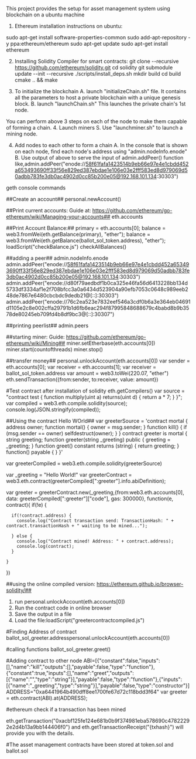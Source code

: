This project provides the setup for asset management system using blockchain on a ubuntu machine


1. Ethereum installation instructions on ubuntu:

sudo apt-get install software-properties-common
sudo add-apt-repository -y ppa:ethereum/ethereum
sudo apt-get update
sudo apt-get install ethereum


2. Installing Solidity Compiler for smart contracts:
git clone --recursive https://github.com/ethereum/solidity.git
cd solidity
git submodule update --init --recursive
./scripts/install_deps.sh
mkdir build
cd build
cmake .. && make


3. To initialize the blockchain
	A. launch "initializeChain.sh" file. It contains all the parameters to host a private blockchain with a unique genesis block.
	B. launch "launchChain.sh" This launches the private chain's 1st node.
	
You can perform above 3 steps on each of the node to make them capable of forming a chain.
4. Launch miners
	S. Use "launchminer.sh" to launch a mining node.

4. Add nodes to each other to form a chain
	A. In the console that is shown on each node, find each node's address using 
		"admin.nodeInfo.enode"
	B. Use output of above to serve the input of admin.addPeer() function
	like,admin.addPeer("enode://58f61fafa1423514b9eb66e97e4e1cbdd452a653493690ff33f56e829ed387ebdae1e106e03e2fff583ed8d979069d50adbb783fe3db0ac4902d0cc85b200e05@192.168.101.134:30303")



geth console commands

##Create an account##
personal.newAccount()

##Print current accounts: Guide at: https://github.com/ethereum/go-ethereum/wiki/Managing-your-accounts##
eth.accounts

##Print Account Balance:##
primary = eth.accounts[0];
balance = web3.fromWei(eth.getBalance(primary), "ether");
balance = web3.fromWei(eth.getBalance(ballot_sol_token.address), "ether");
loadScript("checkBalance.js")
checkAllBalances()


##adding a peer##
admin.nodeInfo.enode
admin.addPeer("enode://58f61fafa1423514b9eb66e97e4e1cbdd452a653493690ff33f56e829ed387ebdae1e106e03e2fff583ed8d979069d50adbb783fe3db0ac4902d0cc85b200e05@192.168.101.134:30303")
admin.addPeer("enode://d80f79aedbdf1b0ca325e46fa56d6413228bb134d5733df3334af1e2f708bfcc3a0a6434d523904a90efb7053c0648c989eeb248de7867e6480cbcbdc9dedb21@[::]:30303")
admin.addPeer("enode://76c2ea523e7832eef546a3cdf0b6a3e364eb04691d1105e2c8e002cffa29791b1d6fb6eac294f87995848688679c4babd8b9b3578de80245eb709fd4b8df9bc3@[::]:30307")

##printing peerlist##
admin.peers

##starting miner: Guide: https://github.com/ethereum/go-ethereum/wiki/Mining##
miner.setEtherbase(eth.accounts[0])
miner.start(countofthreads)
miner.stop()


##transfer money##
personal.unlockAccount(eth.accounts[0])
var sender = eth.accounts[0];
var receiver = eth.accounts[1];
var receiver = ballot_sol_token.address
var amount = web3.toWei(220.07, "ether")
eth.sendTransaction({from:sender, to:receiver, value: amount})

#Test contract after installation of solidity
eth.getCompilers()
var source = "contract test { function multiply(uint a) returns(uint d) { return a * 7; } }";
var compiled = web3.eth.compile.solidity(source);
console.log(JSON.stringify(compiled));

##Using the contract Hello WOrld##
var greeterSource = 'contract mortal { address owner; function mortal() { owner = msg.sender; } function kill() { if (msg.sender == owner) selfdestruct(owner); } } contract greeter is mortal { string greeting; function greeter(string _greeting) public { greeting = _greeting; } function greet() constant returns (string) { return greeting; } function() payable { } }'

var greeterCompiled = web3.eth.compile.solidity(greeterSource)


var _greeting = "Hello World!"
var greeterContract = web3.eth.contract(greeterCompiled["<stdin>:greeter"].info.abiDefinition);

var greeter = greeterContract.new(_greeting,{from:web3.eth.accounts[0], data: greeterCompiled["<stdin>:greeter"]["code"], gas: 300000}, function(e, contract){
    if(!e) {

      if(!contract.address) {
        console.log("Contract transaction send: TransactionHash: " + contract.transactionHash + " waiting to be mined...");

      } else {
        console.log("Contract mined! Address: " + contract.address);
        console.log(contract);
      }

    }
})


##using the online compiled version: https://ethereum.github.io/browser-solidity/##
1. run personal.unlockAccount(eth.accounts[0])
2. Run the contract code in online browser
3. Save the output in a file
4. Load the file:loadScript("greetercontractcompiled.js")


#Finding Address of contract
ballot_sol_greeter.addresspersonal.unlockAccount(eth.accounts[0])

#calling functions
ballot_sol_greeter.greet()


#Adding contract to other node
ABI=[{"constant":false,"inputs":[],"name":"kill","outputs":[],"payable":false,"type":"function"},{"constant":true,"inputs":[],"name":"greet","outputs":[{"name":"","type":"string"}],"payable":false,"type":"function"},{"inputs":[{"name":"_greeting","type":"string"}],"payable":false,"type":"constructor"}]
ADDRESS="0xa6441964b490dff8ee1700fe67d72c118bdd3f64"
var greeter = eth.contract(ABI).at(ADDRESS);



#ethereum check if a transaction has been mined

eth.getTransaction("0xacbf125fe124e681b0b9f374981eba578690c47822292e2d4b13a9bb144406f0") and eth.getTransactionReceipt("{txhash}") will provide you with the details.

#The asset management contracts have been stored at token.sol and ballot.sol


